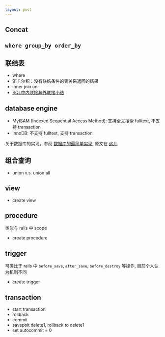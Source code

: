 ```yaml
---
layout: post
---
```


## Concat

## `where group_by order_by`

## 联结表

  - where 
  - 笛卡尔积：没有联结条件的表关系返回的结果
  - inner join     on
  - [SQL中内联接与外联接小结](http://oywz.blog.51cto.com/43726/78670)

## database engine
  - MyISAM (Indexed Sequential Access Method): 支持全文搜索 fulltext, 不支持 transaction
  - InnoDB: 不支持 fulltext, 支持 transaction

  关于数据库的实现，参阅 [数据库的最简单实现](http://www.ruanyifeng.com/blog/2014/07/database_implementation.html),
  原文在 [这儿](http://www.reddit.com/r/Database/comments/27u6dy/how_do_you_build_a_database/ciggal8)


## 组合查询
  - union v.s. union all

## view
  - create view

## procedure
  类似与 rails 中 scope

  - create procedure

## trigger
  可类比于 rails 中 `before_save`, `after_save`, `before_destroy` 等操作, 目前个人认为机制不同

  - create trigger

## transaction
- start transaction
- rollback
- commit
- savepoit delete1, rollback to delete1
- set autocommit = 0
